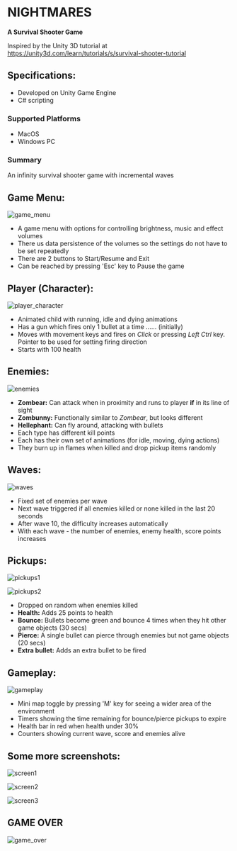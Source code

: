 # NIGHTMARES

**A Survival Shooter Game**

Inspired by the Unity 3D tutorial at https://unity3d.com/learn/tutorials/s/survival-shooter-tutorial

## Specifications:

- Developed on Unity Game Engine
- C# scripting

### Supported Platforms

- MacOS
- Windows PC

### Summary

An infinity survival shooter game with incremental waves

## Game Menu:

![game_menu](https://github.com/PrateekAdhikaree/Nightmares/blob/master/images/game_menu.jpg "Pause/Game Menu")

- A game menu with options for controlling brightness, music and effect volumes
- There us data persistence of the volumes so the settings do not have to be set repeatedly
- There are 2 buttons to Start/Resume and Exit
- Can be reached by pressing 'Esc' key to Pause the game

## Player (Character):

![player_character](https://github.com/PrateekAdhikaree/Nightmares/blob/master/images/player.jpg "Player character")

- Animated child with running, idle and dying animations
- Has a gun which fires only 1 bullet at a time ...... (initially)
- Moves with movement keys and fires on _Click_ or pressing _Left Ctrl_ key. Pointer to be used for setting firing direction
- Starts with 100 health

## Enemies:

![enemies](https://github.com/PrateekAdhikaree/Nightmares/blob/master/images/enemies.jpg "Enemies")

- **Zombear:** Can attack when in proximity and runs to player **if** in its line of sight
- **Zombunny:** Functionally similar to _Zombear_, but looks different
- **Hellephant:** Can fly around, attacking with bullets
- Each type has different kill points
- Each has their own set of animations (for idle, moving, dying actions)
- They burn up in flames when killed and drop pickup items randomly

## Waves:

![waves](https://github.com/PrateekAdhikaree/Nightmares/blob/master/images/waves.jpg "Waves")

- Fixed set of enemies per wave
- Next wave triggered if all enemies killed or none killed in the last 20 seconds
- After wave 10, the difficulty increases automatically
- With each wave - the number of enemies, enemy health, score points increases

## Pickups:

![pickups1](https://github.com/PrateekAdhikaree/Nightmares/blob/master/images/pickups1.jpg "Pickups Example 1")

![pickups2](https://github.com/PrateekAdhikaree/Nightmares/blob/master/images/pickups2.jpg "Pickups Example 2")

- Dropped on random when enemies killed
- **Health:** Adds 25 points to health
- **Bounce:** Bullets become green and bounce 4 times when they hit other game objects (30 secs)
- **Pierce:** A single bullet can pierce through enemies but not game objects (20 secs)
- **Extra bullet:** Adds an extra bullet to be fired

## Gameplay:

![gameplay](https://github.com/PrateekAdhikaree/Nightmares/blob/master/images/gameplay.jpg "Gameplay")

- Mini map toggle by pressing 'M' key for seeing a wider area of the environment
- Timers showing the time remaining for bounce/pierce pickups to expire
- Health bar in red when health under 30%
- Counters showing current wave, score and enemies alive

## Some more screenshots:

![screen1](https://github.com/PrateekAdhikaree/Nightmares/blob/master/images/screen1.jpg "Screenshot 1")

![screen2](https://github.com/PrateekAdhikaree/Nightmares/blob/master/images/screen2.jpg "Screenshot 2")

![screen3](https://github.com/PrateekAdhikaree/Nightmares/blob/master/images/screen3.jpg "Screenshot 3")

## GAME OVER

![game_over](https://github.com/PrateekAdhikaree/Nightmares/blob/master/images/game_over.jpg "GAME OVER")

